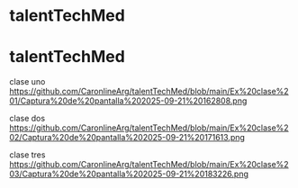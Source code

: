 ﻿# talentTechMed
# talentTechMed

clase uno
https://github.com/CaronlineArg/talentTechMed/blob/main/Ex%20clase%201/Captura%20de%20pantalla%202025-09-21%20162808.png

clase dos
https://github.com/CaronlineArg/talentTechMed/blob/main/Ex%20clase%202/Captura%20de%20pantalla%202025-09-21%20171613.png

clase tres
https://github.com/CaronlineArg/talentTechMed/blob/main/Ex%20clase%203/Captura%20de%20pantalla%202025-09-21%20183226.png

